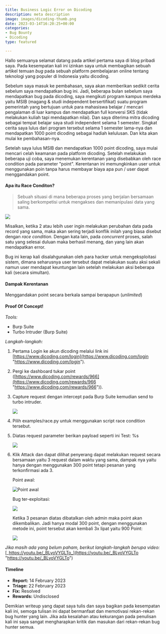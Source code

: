 ```yaml
---
title: Business Logic Error on Dicoding
description: meta description
image: images/dicoding-thumb.png
date: 2023-03-14T16:20:25+00:00
categories:
- Bug Bounty
- Dicoding
type: featured

---
```

Hallo semuanya selamat datang pada artikel pertama saya di blog pribadi saya. Pada kesempatan kali ini izinkan saya untuk membagikan sebuah artikel temuan _bug_ pada sebuah platform pembelajaran online tentang teknologi yang populer di Indonesia yaitu dicoding.

Sebelum saya masuk ke pembahasan, saya akan memberikan sedikit cerita sebelum saya mendapatkan bug ini. Jadi, beberapa bulan sebelum saya mendapatkan bug pada dicoding, saya mengikuti program kampus merdeka yaitu MSIB (magang & studi independent bersertifikat) suatu program pemerintah yang bertujuan untuk para mahasiswa belajar / mencari pengalaman di luar kampus dan mendapatkan full konversi SKS (tidak melakukan kuliah tapi mendapatkan nilai). Dan saya diterima mitra dicoding sebagai tempat belajar saya studi independent selama 1 semester. Singkat cerita saya lulus dari program tersebut selama 1 semester lama-nya dan mendapatkan 1000 point dicoding sebagai hadiah kelulusan. Dan kita akan mulai ke pembahasan-nya.

Setelah saya lulus MSIB dan mendapatkan 1000 point dicoding, saya mulai mencari celah keamanan pada platform dicoding. Setelah melakukan beberapa uji coba, saya menemukan kerentanan yang disebabkan oleh race condition pada parameter "point". Kerentanan ini memungkinkan user untuk menggunakan poin tanpa harus membayar biaya apa pun / user dapat menggandakan point.

#### Apa itu Race Conditon?

> Sebuah situasi di mana beberapa proses yang berjalan bersamaan saling berkompetisi untuk mengakses dan memanipulasi data yang sama.

![](https://miro.medium.com/v2/resize:fit:360/0*DVIMwe5k8C4g7dsq.png)

Misalkan, ketika 2 atau lebih user ingin melakukan perubahan data pada record yang sama, maka akan sering terjadi konflik inilah yang biasa disebut dengan _race condition._ Dengan kata lain, pada _concurrent_ proses, salah satu yang selesai duluan maka berhasil menang, dan yang lain akan mendapatkan error.

Bug ini kerap kali disalahgunakan oleh para hacker untuk mengeksploitasi sistem, dimana seharusnya user tersebut dapat melakukan suatu aksi sekali namun user mendapat keuntungan lain setelah melakukan aksi beberapa kali (secara simultan).

#### Dampak Kerentanan

Menggandakan point secara berkala sampai berapapun (_unlimited_)

#### Proof Of Concept!

_Tools:_

* Burp Suite
* Turbo Intruder (Burp Suite)

_Langkah-langkah:_

1. Pertama Login ke akun dicoding melalui link ini [https://www.dicoding.com/login](https://www.dicoding.com/login "https://www.dicoding.com/login").
2. Pergi ke dashboard tukar point ([https://www.dicoding.com/rewards/966](https://www.dicoding.com/rewards/966 "https://www.dicoding.com/rewards/966")).
3. Capture request dengan intercept pada Burp Suite kemudian send to turbo intruder.

   ![](/images/dicoding-poc-1.png)
4. Pilih examples/race.py untuk menggunakan script race condition tersebut.
5. Diatas request parameter berikan payload seperti ini Test: %s

   ![](/images/dicoding-poc-2.png)
6. Klik Attack dan dapat dilihat penyerang dapat melakukan request secara bersamaan yaitu 3 request dalam waktu yang sama, dampak nya yaitu hanya dengan menggunakan 300 point tetapi pesanan yang terkonfirmasi ada 3.

   Point awal:

   ![Point awal](/images/dicoding-poc-3.png "Point awal")

   Bug ter-exploitasi:

   ![](/images/dicoding-poc-4.png)

   Ketika 3 pesanan diatas dibatalkan oleh admin maka point akan dikembalikan. Jadi hanya modal 300 point, dengan menggunakan metode ini, point tersebut akan kembali 3x lipat yaitu 900 Point:

   ![](/images/dicoding-poc-5.png)

_Jika masih ada yang belum paham, berikut langkah-langkah berupa video:_ [_https://youtu.be/_BLyoVYGLTo_](https://youtu.be/_BLyoVYGLTo "https://youtu.be/_BLyoVYGLTo")

#### Timeline

* **Report:** 14 February 2023
* **Triage:** 22 February 2023
* **Fix:** Resolved
* **Rewards:** Undisclosed

Demikian writeup yang dapat saya tulis dan saya bagikan pada kesempatan kali ini, semoga tulisan ini dapat bermanfaat dan memotivasi rekan-rekan bug hunter yang lain. Jika ada kesalahan atau kekurangan pada penulisan kali ini saya sangat mengharapkan kritik dan masukan dari rekan-rekan bug hunter semua.